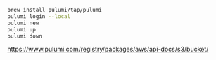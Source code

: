 ```sh
brew install pulumi/tap/pulumi
pulumi login --local
pulumi new
pulumi up
pulumi down
```

https://www.pulumi.com/registry/packages/aws/api-docs/s3/bucket/
